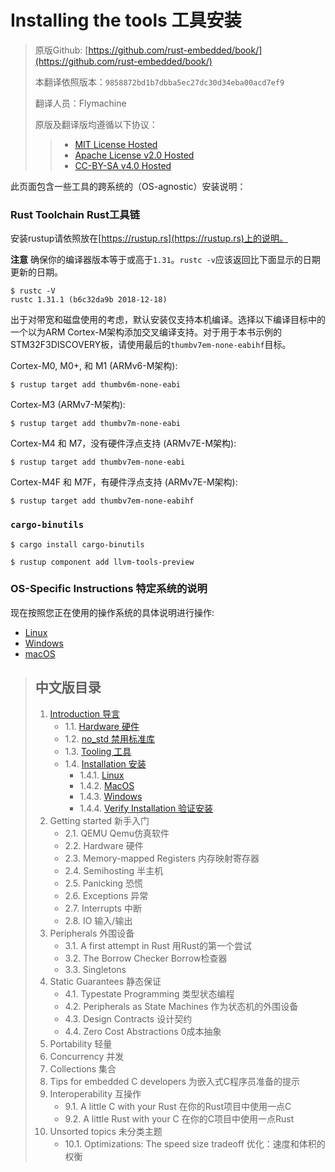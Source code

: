 # Installing the tools 工具安装

> 原版Github: [https://github.com/rust-embedded/book/](https://github.com/rust-embedded/book/)
>
> 本翻译依照版本：`9858872bd1b7dbba5ec27dc30d34eba00acd7ef9`
>
> 翻译人员：Flymachine
>
> 原版及翻译版均遵循以下协议：
>
>> - [MIT License Hosted]
>> - [Apache License v2.0 Hosted]
>> - [CC-BY-SA v4.0 Hosted]

[MIT License]: ./LICENSE-MIT
[Apache License v2.0]: ./LICENSE-APACHE
[CC-BY-SA v4.0]: ./LICENSE-CC-BY-SA
[MIT License Hosted]: https://opensource.org/licenses/MIT
[Apache License v2.0 Hosted]: http://www.apache.org/licenses/LICENSE-2.0
[CC-BY-SA v4.0 Hosted]: https://creativecommons.org/licenses/by-sa/4.0/legalcode

此页面包含一些工具的跨系统的（OS-agnostic）安装说明：

### Rust Toolchain Rust工具链

安装rustup请依照放在[https://rustup.rs](https://rustup.rs)上的说明。

**注意** 确保你的编译器版本等于或高于`1.31`。`rustc -v`应该返回比下面显示的日期更新的日期。

``` console
$ rustc -V
rustc 1.31.1 (b6c32da9b 2018-12-18)
```

出于对带宽和磁盘使用的考虑，默认安装仅支持本机编译。选择以下编译目标中的一个以为ARM Cortex-M架构添加交叉编译支持。对于用于本书示例的STM32F3DISCOVERY板，请使用最后的`thumbv7em-none-eabihf`目标。

Cortex-M0, M0+, 和 M1 (ARMv6-M架构):
``` console
$ rustup target add thumbv6m-none-eabi
```

Cortex-M3 (ARMv7-M架构):
``` console
$ rustup target add thumbv7m-none-eabi
```

Cortex-M4 和 M7，没有硬件浮点支持 (ARMv7E-M架构):
``` console
$ rustup target add thumbv7em-none-eabi
```

Cortex-M4F 和 M7F，有硬件浮点支持 (ARMv7E-M架构):
``` console
$ rustup target add thumbv7em-none-eabihf
```

### `cargo-binutils`

``` console
$ cargo install cargo-binutils

$ rustup component add llvm-tools-preview
```

### OS-Specific Instructions 特定系统的说明

现在按照您正在使用的操作系统的具体说明进行操作:

- [Linux](install/linux.md)
- [Windows](install/windows.md)
- [macOS](install/macos.md)

>## 中文版目录
>
>1. [Introduction 导言]
>    - 1.1. [Hardware 硬件]
>    - 1.2. [no_std 禁用标准库]
>    - 1.3. [Tooling 工具]
>    - 1.4. [Installation 安装]
>        - 1.4.1. [Linux]
>        - 1.4.2. [MacOS]
>        - 1.4.3. [Windows]
>        - 1.4.4. [Verify Installation 验证安装]
>2. Getting started 新手入门
>    - 2.1. QEMU Qemu仿真软件
>    - 2.2. Hardware 硬件
>    - 2.3. Memory-mapped Registers 内存映射寄存器
>    - 2.4. Semihosting 半主机
>    - 2.5. Panicking 恐慌
>    - 2.6. Exceptions 异常
>    - 2.7. Interrupts 中断
>    - 2.8. IO 输入/输出
>3. Peripherals 外围设备
>    - 3.1. A first attempt in Rust 用Rust的第一个尝试
>    - 3.2. The Borrow Checker Borrow检查器
>    - 3.3. Singletons
>4. Static Guarantees 静态保证
>    - 4.1. Typestate Programming 类型状态编程
>    - 4.2. Peripherals as State Machines 作为状态机的外围设备
>    - 4.3. Design Contracts 设计契约
>    - 4.4. Zero Cost Abstractions 0成本抽象
>5. Portability 轻量
>6. Concurrency 并发
>7. Collections 集合
>8. Tips for embedded C developers 为嵌入式C程序员准备的提示
>9. Interoperability 互操作
>    - 9.1. A little C with your Rust 在你的Rust项目中使用一点C
>    - 9.2. A little Rust with your C 在你的C项目中使用一点Rust
>10. Unsorted topics 未分类主题
>     - 10.1. Optimizations: The speed size tradeoff 优化：速度和体积的权衡
>

[Introduction 导言]: https://rustforce.net/article?id=8da8d5bf-f2af-4c9a-b3f3-567c19488871
[Hardware 硬件]: https://rustforce.net/article?id=e86bd376-948b-4e9e-a359-c419a7206ca1
[no_std 禁用标准库]: https://rustforce.net/article?id=5697689c-b8f1-4144-88fa-6f9f45ed7f83
[Tooling 工具]: https://rustforce.net/article?id=07057df5-c646-46ee-bbf6-5ce3c7a131b7
[Installation 安装]: https://rustforce.net/article?id=93e6942e-1c7c-477e-b7da-3ff1e18e4402
[Linux]: https://rustforce.net/article?id=2342532b-c85b-41b3-ad38-62865825bb9b
[MacOS]: https://rustforce.net/article?id=0e8628b4-8d92-40eb-89cd-71ae5cf373ec
[Windows]: https://rustforce.net/article?id=ac93073d-cff7-4c96-bbaf-047eceb4f13d
[Verify Installation 验证安装]: https://rustforce.net/article?id=35d99a70-bfd0-4169-b664-de44129df484